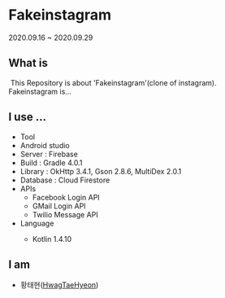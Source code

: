 <h1>Fakeinstagram</h1>
2020.09.16 ~ 2020.09.29

<h2>What is</h2>
&nbsp;This Repository is about 'Fakeinstagram'(clone of instagram).<br>
Fakeinstagram is...

<h2>I use ...</h2>
  <ul>
    <li>Tool</li>
    <li>Android studio</li>
    <li>Server : Firebase</li>
    <li>Build : Gradle 4.0.1</li>
    <li>Library : OkHttp 3.4.1, Gson 2.8.6, MultiDex 2.0.1</li>
    <li>Database : Cloud Firestore</li>
    <li>APIs
      <ul>
        <li>Facebook Login API</li>
        <li>GMail Login API</li>
        <li>Twilio Message API</li>
       </ul>
    </li>
    <li>Language</li>
    <ul>
         <li>Kotlin 1.4.10</li>
    </ul>
  </ul>
  
<h2>I am</h2>
  <ul>
    <li>황태현(<a href="https://github.com/HwagTaeHyeon">HwagTaeHyeon</a>)</li>
  </ul>
